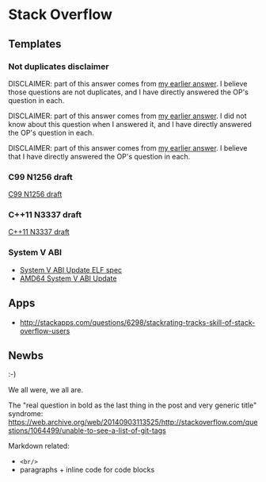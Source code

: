 # Stack Overflow

## Templates

### Not duplicates disclaimer

DISCLAIMER: part of this answer comes from [my earlier answer](). I believe those questions are not duplicates, and I have directly answered the OP's question in each.

DISCLAIMER: part of this answer comes from [my earlier answer](). I did not know about this question when I answered it, and I have directly answered the OP's question in each.

DISCLAIMER: part of this answer comes from [my earlier answer](). I believe that I have directly answered the OP's question in each. 

### C99 N1256 draft

[C99 N1256 draft](http://www.open-std.org/JTC1/SC22/WG14/www/docs/n1256.pdf)

### C++11 N3337 draft

[C++11 N3337 draft](http://www.open-std.org/jtc1/sc22/wg21/docs/papers/2012/n3337.pdf)

### System V ABI

- [System V ABI Update ELF spec](http://www.sco.com/developers/gabi/2003-12-17/contents.html)
- [AMD64 System V ABI Update](http://refspecs.linuxfoundation.org/LSB_4.1.0/LSB-Core-AMD64/LSB-Core-AMD64/elf-amd64.html)

## Apps

- http://stackapps.com/questions/6298/stackrating-tracks-skill-of-stack-overflow-users

## Newbs

:-)

We all were, we all are.

The "real question in bold as the last thing in the post and very generic title" syndrome: https://web.archive.org/web/20140903113525/http://stackoverflow.com/questions/1064499/unable-to-see-a-list-of-git-tags

Markdown related:

- `<br/>`
- paragraphs + inline code for code blocks
